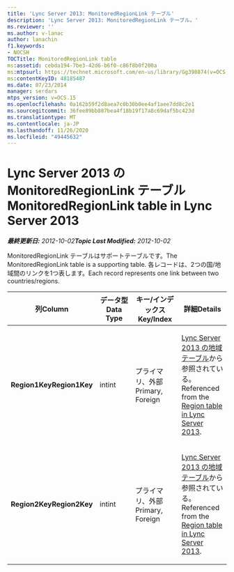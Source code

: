 ```yaml
---
title: 'Lync Server 2013: MonitoredRegionLink テーブル'
description: 'Lync Server 2013: MonitoredRegionLink テーブル。'
ms.reviewer: ''
ms.author: v-lanac
author: lanachin
f1.keywords:
- NOCSH
TOCTitle: MonitoredRegionLink table
ms:assetid: cebda194-7be3-42d6-b6f0-c86f8b0f200a
ms:mtpsurl: https://technet.microsoft.com/en-us/library/Gg398874(v=OCS.15)
ms:contentKeyID: 48185487
ms.date: 07/23/2014
manager: serdars
mtps_version: v=OCS.15
ms.openlocfilehash: 0a162b59f2d8aea7c0b30b0ee4af1aee7dd8c2e1
ms.sourcegitcommit: 36fee89bb887bea4f18b19f17a8c69daf5bc423d
ms.translationtype: MT
ms.contentlocale: ja-JP
ms.lasthandoff: 11/26/2020
ms.locfileid: "49445632"
---
```

# <a name="monitoredregionlink-table-in-lync-server-2013"></a><span data-ttu-id="ba489-103">Lync Server 2013 の MonitoredRegionLink テーブル</span><span class="sxs-lookup"><span data-stu-id="ba489-103">MonitoredRegionLink table in Lync Server 2013</span></span>

<div data-xmlns="http://www.w3.org/1999/xhtml">

<div class="topic" data-xmlns="http://www.w3.org/1999/xhtml" data-msxsl="urn:schemas-microsoft-com:xslt" data-cs="https://msdn.microsoft.com/">

<div data-asp="https://msdn2.microsoft.com/asp">



</div>

<div id="mainSection">

<div id="mainBody"><span data-ttu-id="ba489-104">

<span> </span></span><span class="sxs-lookup"><span data-stu-id="ba489-104">

<span> </span></span></span>

<span data-ttu-id="ba489-105">_**最終更新日:** 2012-10-02_</span><span class="sxs-lookup"><span data-stu-id="ba489-105">_**Topic Last Modified:** 2012-10-02_</span></span>

<span data-ttu-id="ba489-106">MonitoredRegionLink テーブルはサポートテーブルです。</span><span class="sxs-lookup"><span data-stu-id="ba489-106">The MonitoredRegionLink table is a supporting table.</span></span> <span data-ttu-id="ba489-107">各レコードは、2つの国/地域間のリンクを1つ表します。</span><span class="sxs-lookup"><span data-stu-id="ba489-107">Each record represents one link between two countries/regions.</span></span>


<table>
<colgroup>
<col style="width: 25%" />
<col style="width: 25%" />
<col style="width: 25%" />
<col style="width: 25%" />
</colgroup>
<thead>
<tr class="header">
<th><span data-ttu-id="ba489-108"><strong>列</strong></span><span class="sxs-lookup"><span data-stu-id="ba489-108"><strong>Column</strong></span></span></th>
<th><span data-ttu-id="ba489-109"><strong>データ型</strong></span><span class="sxs-lookup"><span data-stu-id="ba489-109"><strong>Data Type</strong></span></span></th>
<th><span data-ttu-id="ba489-110"><strong>キー/インデックス</strong></span><span class="sxs-lookup"><span data-stu-id="ba489-110"><strong>Key/Index</strong></span></span></th>
<th><span data-ttu-id="ba489-111"><strong>詳細</strong></span><span class="sxs-lookup"><span data-stu-id="ba489-111"><strong>Details</strong></span></span></th>
</tr>
</thead>
<tbody>
<tr class="odd">
<td><p><span data-ttu-id="ba489-112"><strong>Region1Key</strong></span><span class="sxs-lookup"><span data-stu-id="ba489-112"><strong>Region1Key</strong></span></span></p></td>
<td><p><span data-ttu-id="ba489-113">int</span><span class="sxs-lookup"><span data-stu-id="ba489-113">int</span></span></p></td>
<td><p><span data-ttu-id="ba489-114">プライマリ、外部</span><span class="sxs-lookup"><span data-stu-id="ba489-114">Primary, Foreign</span></span></p></td>
<td><p><span data-ttu-id="ba489-115"><a href="lync-server-2013-region-table.md">Lync Server 2013 の地域テーブル</a>から参照されている。</span><span class="sxs-lookup"><span data-stu-id="ba489-115">Referenced from the <a href="lync-server-2013-region-table.md">Region table in Lync Server 2013</a>.</span></span></p></td>
</tr>
<tr class="even">
<td><p><span data-ttu-id="ba489-116"><strong>Region2Key</strong></span><span class="sxs-lookup"><span data-stu-id="ba489-116"><strong>Region2Key</strong></span></span></p></td>
<td><p><span data-ttu-id="ba489-117">int</span><span class="sxs-lookup"><span data-stu-id="ba489-117">int</span></span></p></td>
<td><p><span data-ttu-id="ba489-118">プライマリ、外部</span><span class="sxs-lookup"><span data-stu-id="ba489-118">Primary, Foreign</span></span></p></td>
<td><p><span data-ttu-id="ba489-119"><a href="lync-server-2013-region-table.md">Lync Server 2013 の地域テーブル</a>から参照されている。</span><span class="sxs-lookup"><span data-stu-id="ba489-119">Referenced from the <a href="lync-server-2013-region-table.md">Region table in Lync Server 2013</a>.</span></span></p></td>
</tr>
</tbody>
</table><span data-ttu-id="ba489-120">


</div>

<span> </span>

</div>

</div>

</span><span class="sxs-lookup"><span data-stu-id="ba489-120">


</div>

<span> </span>

</div>

</div>

</span></span></div>

